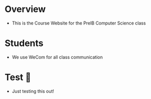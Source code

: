 # Overview
- This is the Course Website for the PreIB Computer Science class

# Students
- We use WeCom for all class communication

# Test 🤣
- Just testing this out!
